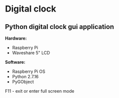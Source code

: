 # Digital clock
## Python digital clock gui application

**Hardware:**
- Raspberry Pi
- Waveshare 5" LCD

**Software:**
- Raspberry Pi OS
- Python 2.7.16
- PyGObject

F11 - exit or enter full screen mode
